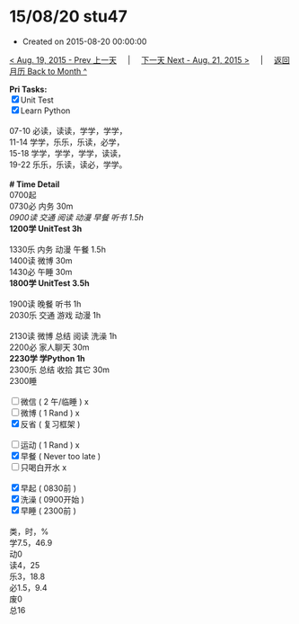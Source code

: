 # 15/08/20 stu47

- Created on 2015-08-20 00:00:00

[< Aug. 19, 2015 - Prev 上一天](/_archived/lifelogs/2015/08/d19.md) &nbsp; &nbsp; | &nbsp; &nbsp; [下一天 Next - Aug. 21, 2015 >](/_archived/lifelogs/2015/08/d21.md) &nbsp; &nbsp; |  &nbsp; &nbsp; [返回月历 Back to Month ^](/_archived/lifelogs/2015/08/index.md)
<br/><div><strong>Pri Tasks:</strong></div><div><input checked="true" type="checkbox"/>Unit Test</div><div><input checked="true" type="checkbox"/>Learn Python<br/></div><div><br/></div><div>07-10 必读，读读，学学，学学，</div><div>11-14 学学，乐乐，乐读，必学，</div><div>15-18 学学，学学，学学，读读，</div><div>19-22 乐乐，乐读，读必，学学。</div><div><br/></div><div><b># Time Detail</b></div><div>0700起</div><div>0730必 内务 30m</div><div><i>0900读 交通 阅读 动漫 早餐 听书 1.5h</i></div><div><strong>1200学 UnitTest 3h</strong></div><div><strong><br/></strong></div><div>1330乐 内务 动漫 午餐 1.5h</div><div>1400读 微博 30m</div><div>1430必 午睡 30m</div><div><strong>1800学 UnitTest 3.5</strong><strong>h</strong></div><div><br/></div><div>1900读 晚餐 听书 1h</div><div>2030乐 交通 游戏 动漫 1h</div><div><br/></div><div>2130读 微博 总结 阅读 洗澡 1h</div><div>2200必 家人聊天 30m</div><div><b>2230学 学Python 1h</b></div><div>2300乐 总结 收拾 其它 30m</div><div>2300睡</div><div><br/></div><div><input type="checkbox"/>微信 ( 2 午/临睡 ) x</div><div><input type="checkbox"/>微博 ( 1 Rand ) x</div><div><input checked="true" type="checkbox"/>反省 ( 复习框架 ) </div><div><br/></div><div><div><input type="checkbox"/>运动 ( 1 Rand ) x</div><div><input checked="true" type="checkbox"/>早餐 ( Never too late ) </div></div><div><input type="checkbox"/>只喝白开水 x</div><div><br/></div><div><input checked="true" type="checkbox"/>早起 ( 0830前 ) </div><div><input checked="true" type="checkbox"/>洗澡 ( 0900开始 ) <br/></div><div><input checked="true" type="checkbox"/>早睡 ( 2300前 ) </div><div><br clear="none"/></div><div>类，时，%<br clear="none"/>学7.5，46.9<br clear="none"/>动0<br clear="none"/>读4，25<br clear="none"/>乐3，18.8<br clear="none"/>必1.5，9.4<br clear="none"/>废0<br clear="none"/>总16</div>
